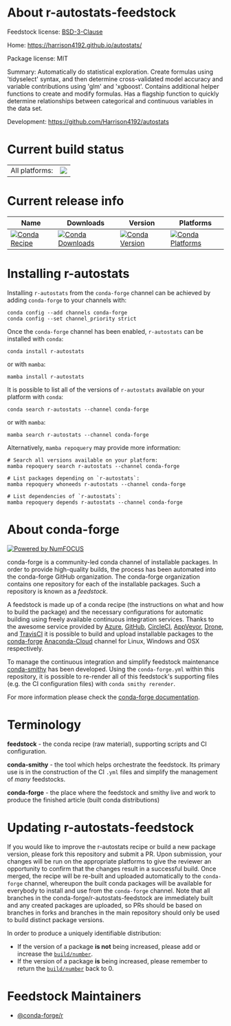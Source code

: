 About r-autostats-feedstock
===========================

Feedstock license: [BSD-3-Clause](https://github.com/conda-forge/r-autostats-feedstock/blob/main/LICENSE.txt)

Home: https://harrison4192.github.io/autostats/

Package license: MIT

Summary: Automatically do statistical exploration. Create formulas using 'tidyselect' syntax, and then determine cross-validated model accuracy and variable contributions using 'glm' and 'xgboost'. Contains additional helper functions to create and modify formulas. Has a flagship function to quickly determine relationships between categorical and continuous variables in the data set.

Development: https://github.com/Harrison4192/autostats

Current build status
====================


<table><tr><td>All platforms:</td>
    <td>
      <a href="https://dev.azure.com/conda-forge/feedstock-builds/_build/latest?definitionId=16403&branchName=main">
        <img src="https://dev.azure.com/conda-forge/feedstock-builds/_apis/build/status/r-autostats-feedstock?branchName=main">
      </a>
    </td>
  </tr>
</table>

Current release info
====================

| Name | Downloads | Version | Platforms |
| --- | --- | --- | --- |
| [![Conda Recipe](https://img.shields.io/badge/recipe-r--autostats-green.svg)](https://anaconda.org/conda-forge/r-autostats) | [![Conda Downloads](https://img.shields.io/conda/dn/conda-forge/r-autostats.svg)](https://anaconda.org/conda-forge/r-autostats) | [![Conda Version](https://img.shields.io/conda/vn/conda-forge/r-autostats.svg)](https://anaconda.org/conda-forge/r-autostats) | [![Conda Platforms](https://img.shields.io/conda/pn/conda-forge/r-autostats.svg)](https://anaconda.org/conda-forge/r-autostats) |

Installing r-autostats
======================

Installing `r-autostats` from the `conda-forge` channel can be achieved by adding `conda-forge` to your channels with:

```
conda config --add channels conda-forge
conda config --set channel_priority strict
```

Once the `conda-forge` channel has been enabled, `r-autostats` can be installed with `conda`:

```
conda install r-autostats
```

or with `mamba`:

```
mamba install r-autostats
```

It is possible to list all of the versions of `r-autostats` available on your platform with `conda`:

```
conda search r-autostats --channel conda-forge
```

or with `mamba`:

```
mamba search r-autostats --channel conda-forge
```

Alternatively, `mamba repoquery` may provide more information:

```
# Search all versions available on your platform:
mamba repoquery search r-autostats --channel conda-forge

# List packages depending on `r-autostats`:
mamba repoquery whoneeds r-autostats --channel conda-forge

# List dependencies of `r-autostats`:
mamba repoquery depends r-autostats --channel conda-forge
```


About conda-forge
=================

[![Powered by
NumFOCUS](https://img.shields.io/badge/powered%20by-NumFOCUS-orange.svg?style=flat&colorA=E1523D&colorB=007D8A)](https://numfocus.org)

conda-forge is a community-led conda channel of installable packages.
In order to provide high-quality builds, the process has been automated into the
conda-forge GitHub organization. The conda-forge organization contains one repository
for each of the installable packages. Such a repository is known as a *feedstock*.

A feedstock is made up of a conda recipe (the instructions on what and how to build
the package) and the necessary configurations for automatic building using freely
available continuous integration services. Thanks to the awesome service provided by
[Azure](https://azure.microsoft.com/en-us/services/devops/), [GitHub](https://github.com/),
[CircleCI](https://circleci.com/), [AppVeyor](https://www.appveyor.com/),
[Drone](https://cloud.drone.io/welcome), and [TravisCI](https://travis-ci.com/)
it is possible to build and upload installable packages to the
[conda-forge](https://anaconda.org/conda-forge) [Anaconda-Cloud](https://anaconda.org/)
channel for Linux, Windows and OSX respectively.

To manage the continuous integration and simplify feedstock maintenance
[conda-smithy](https://github.com/conda-forge/conda-smithy) has been developed.
Using the ``conda-forge.yml`` within this repository, it is possible to re-render all of
this feedstock's supporting files (e.g. the CI configuration files) with ``conda smithy rerender``.

For more information please check the [conda-forge documentation](https://conda-forge.org/docs/).

Terminology
===========

**feedstock** - the conda recipe (raw material), supporting scripts and CI configuration.

**conda-smithy** - the tool which helps orchestrate the feedstock.
                   Its primary use is in the construction of the CI ``.yml`` files
                   and simplify the management of *many* feedstocks.

**conda-forge** - the place where the feedstock and smithy live and work to
                  produce the finished article (built conda distributions)


Updating r-autostats-feedstock
==============================

If you would like to improve the r-autostats recipe or build a new
package version, please fork this repository and submit a PR. Upon submission,
your changes will be run on the appropriate platforms to give the reviewer an
opportunity to confirm that the changes result in a successful build. Once
merged, the recipe will be re-built and uploaded automatically to the
`conda-forge` channel, whereupon the built conda packages will be available for
everybody to install and use from the `conda-forge` channel.
Note that all branches in the conda-forge/r-autostats-feedstock are
immediately built and any created packages are uploaded, so PRs should be based
on branches in forks and branches in the main repository should only be used to
build distinct package versions.

In order to produce a uniquely identifiable distribution:
 * If the version of a package **is not** being increased, please add or increase
   the [``build/number``](https://docs.conda.io/projects/conda-build/en/latest/resources/define-metadata.html#build-number-and-string).
 * If the version of a package **is** being increased, please remember to return
   the [``build/number``](https://docs.conda.io/projects/conda-build/en/latest/resources/define-metadata.html#build-number-and-string)
   back to 0.

Feedstock Maintainers
=====================

* [@conda-forge/r](https://github.com/conda-forge/r/)

